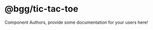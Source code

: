 @bgg/tic-tac-toe
===============================================


Component Authors, provide some documentation for your users here!
